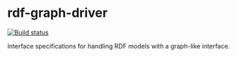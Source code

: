 rdf-graph-driver
==================

[![Build status](https://travis-ci.org/FTSRG/rdf-graph-driver.svg?branch=master)](https://travis-ci.org/FTSRG/rdf-graph-driver)

Interface specifications for handling RDF models with a graph-like interface.
